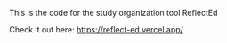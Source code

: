 This is the code for the study organization tool ReflectEd

Check it out here:
https://reflect-ed.vercel.app/
